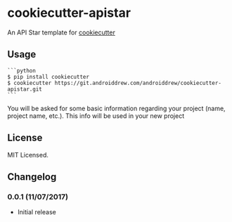 # cookiecutter-apistar

An API Star template for [cookiecutter](https://github.com/audreyr/cookiecutter)

## Usage

    ```python
    $ pip install cookiecutter
    $ cookiecutter https://git.androiddrew.com/androiddrew/cookiecutter-apistar.git
    ```
You will be asked for some basic information regarding your project (name, project name, etc.). This info will be used in your new project

## License

MIT Licensed.

## Changelog

### 0.0.1 (11/07/2017)
- Initial release